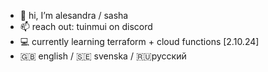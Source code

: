 - 👋 hi, I’m alesandra / sasha
- 📫 reach out: tuinmui on discord
- 💻 currently learning terraform + cloud functions [2.10.24]
- 🇬🇧 english / 🇸🇪 svenska / 🇷🇺русский
